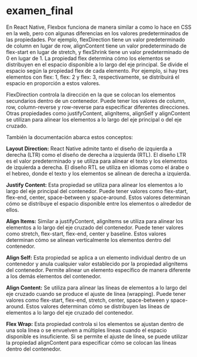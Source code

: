 # examen_final

En React Native, Flexbox funciona de manera similar a como lo hace en CSS en la web, pero con algunas diferencias en los valores predeterminados de las propiedades. Por ejemplo, flexDirection tiene un valor predeterminado de column en lugar de row, alignContent tiene un valor predeterminado de flex-start en lugar de stretch, y flexShrink tiene un valor predeterminado de 0 en lugar de 1.
La propiedad flex determina cómo los elementos se distribuyen en el espacio disponible a lo largo del eje principal. Se divide el espacio según la propiedad flex de cada elemento. Por ejemplo, si hay tres elementos con flex: 1, flex: 2 y flex: 3, respectivamente, se distribuirá el espacio en proporción a estos valores.

FlexDirection controla la dirección en la que se colocan los elementos secundarios dentro de un contenedor. Puede tener los valores de column, row, column-reverse y row-reverse para especificar diferentes direcciones. Otras propiedades como justifyContent, alignItems, alignSelf y alignContent se utilizan para alinear los elementos a lo largo del eje principal o del eje cruzado.

También la documentación abarca estos conceptos:

**Layout Direction:** React Native admite tanto el diseño de izquierda a derecha (LTR) como el diseño de derecha a izquierda (RTL). El diseño LTR es el valor predeterminado y se utiliza para alinear el texto y los elementos de izquierda a derecha. El diseño RTL se utiliza en idiomas como el árabe o el hebreo, donde el texto y los elementos se alinean de derecha a izquierda.

**Justify Content:** Esta propiedad se utiliza para alinear los elementos a lo largo del eje principal del contenedor. Puede tener valores como flex-start, flex-end, center, space-between y space-around. Estos valores determinan cómo se distribuye el espacio disponible entre los elementos o alrededor de ellos.

**Align Items:** Similar a justifyContent, alignItems se utiliza para alinear los elementos a lo largo del eje cruzado del contenedor. Puede tener valores como stretch, flex-start, flex-end, center y baseline. Estos valores determinan cómo se alinean verticalmente los elementos dentro del contenedor.

**Align Self:** Esta propiedad se aplica a un elemento individual dentro de un contenedor y anula cualquier valor establecido por la propiedad alignItems del contenedor. Permite alinear un elemento específico de manera diferente a los demás elementos del contenedor.

**Align Content:** Se utiliza para alinear las líneas de elementos a lo largo del eje cruzado cuando se produce el ajuste de línea (wrapping). Puede tener valores como flex-start, flex-end, stretch, center, space-between y space-around. Estos valores determinan cómo se distribuyen las líneas de elementos a lo largo del eje cruzado del contenedor.

**Flex Wrap:** Esta propiedad controla si los elementos se ajustan dentro de una sola línea o se envuelven a múltiples líneas cuando el espacio disponible es insuficiente. Si se permite el ajuste de línea, se puede utilizar la propiedad alignContent para especificar cómo se colocan las líneas dentro del contenedor.
